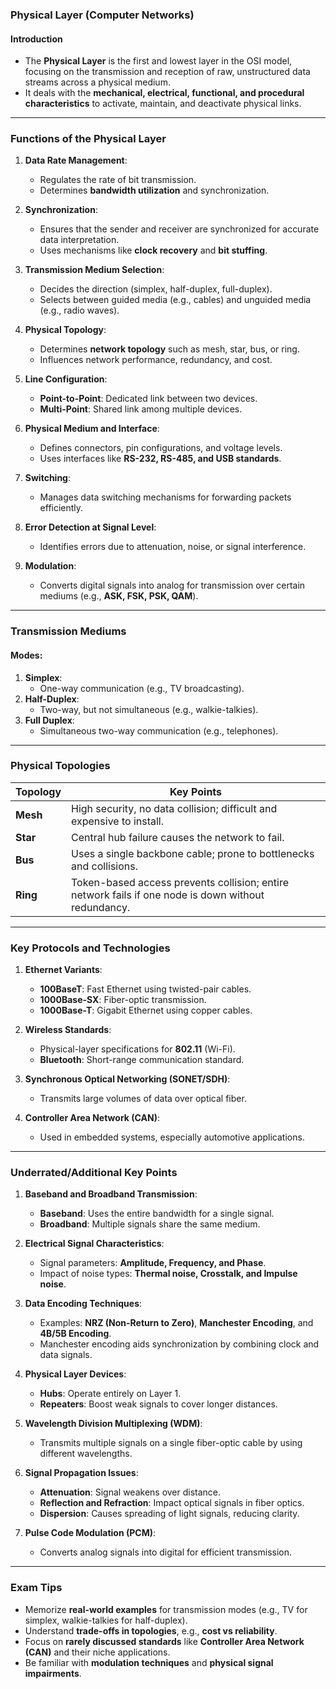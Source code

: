 ### **Physical Layer (Computer Networks)**

#### **Introduction**
- The **Physical Layer** is the first and lowest layer in the OSI model, focusing on the transmission and reception of raw, unstructured data streams across a physical medium.
- It deals with the **mechanical, electrical, functional, and procedural characteristics** to activate, maintain, and deactivate physical links.

---

### **Functions of the Physical Layer**
1. **Data Rate Management**:
   - Regulates the rate of bit transmission.
   - Determines **bandwidth utilization** and synchronization.

2. **Synchronization**:
   - Ensures that the sender and receiver are synchronized for accurate data interpretation.
   - Uses mechanisms like **clock recovery** and **bit stuffing**.

3. **Transmission Medium Selection**:
   - Decides the direction (simplex, half-duplex, full-duplex).
   - Selects between guided media (e.g., cables) and unguided media (e.g., radio waves).

4. **Physical Topology**:
   - Determines **network topology** such as mesh, star, bus, or ring.
   - Influences network performance, redundancy, and cost.

5. **Line Configuration**:
   - **Point-to-Point**: Dedicated link between two devices.
   - **Multi-Point**: Shared link among multiple devices.

6. **Physical Medium and Interface**:
   - Defines connectors, pin configurations, and voltage levels.
   - Uses interfaces like **RS-232, RS-485, and USB standards**.

7. **Switching**:
   - Manages data switching mechanisms for forwarding packets efficiently.

8. **Error Detection at Signal Level**:
   - Identifies errors due to attenuation, noise, or signal interference.

9. **Modulation**:
   - Converts digital signals into analog for transmission over certain mediums (e.g., **ASK, FSK, PSK, QAM**).

---

### **Transmission Mediums**
#### **Modes**:
1. **Simplex**:
   - One-way communication (e.g., TV broadcasting).
2. **Half-Duplex**:
   - Two-way, but not simultaneous (e.g., walkie-talkies).
3. **Full Duplex**:
   - Simultaneous two-way communication (e.g., telephones).

---

### **Physical Topologies**
| **Topology**   | **Key Points**                                                                                           |
|----------------|---------------------------------------------------------------------------------------------------------|
| **Mesh**       | High security, no data collision; difficult and expensive to install.                                    |
| **Star**       | Central hub failure causes the network to fail.                                                          |
| **Bus**        | Uses a single backbone cable; prone to bottlenecks and collisions.                                       |
| **Ring**       | Token-based access prevents collision; entire network fails if one node is down without redundancy.      |

---

### **Key Protocols and Technologies**
1. **Ethernet Variants**:
   - **100BaseT**: Fast Ethernet using twisted-pair cables.
   - **1000Base-SX**: Fiber-optic transmission.
   - **1000Base-T**: Gigabit Ethernet using copper cables.

2. **Wireless Standards**:
   - Physical-layer specifications for **802.11** (Wi-Fi).
   - **Bluetooth**: Short-range communication standard.

3. **Synchronous Optical Networking (SONET/SDH)**:
   - Transmits large volumes of data over optical fiber.

4. **Controller Area Network (CAN)**:
   - Used in embedded systems, especially automotive applications.

---

### **Underrated/Additional Key Points**
1. **Baseband and Broadband Transmission**:
   - **Baseband**: Uses the entire bandwidth for a single signal.
   - **Broadband**: Multiple signals share the same medium.

2. **Electrical Signal Characteristics**:
   - Signal parameters: **Amplitude, Frequency, and Phase**.
   - Impact of noise types: **Thermal noise, Crosstalk, and Impulse noise**.

3. **Data Encoding Techniques**:
   - Examples: **NRZ (Non-Return to Zero)**, **Manchester Encoding**, and **4B/5B Encoding**.
   - Manchester encoding aids synchronization by combining clock and data signals.

4. **Physical Layer Devices**:
   - **Hubs**: Operate entirely on Layer 1.
   - **Repeaters**: Boost weak signals to cover longer distances.

5. **Wavelength Division Multiplexing (WDM)**:
   - Transmits multiple signals on a single fiber-optic cable by using different wavelengths.

6. **Signal Propagation Issues**:
   - **Attenuation**: Signal weakens over distance.
   - **Reflection and Refraction**: Impact optical signals in fiber optics.
   - **Dispersion**: Causes spreading of light signals, reducing clarity.

7. **Pulse Code Modulation (PCM)**:
   - Converts analog signals into digital for efficient transmission.

---

### **Exam Tips**
- Memorize **real-world examples** for transmission modes (e.g., TV for simplex, walkie-talkies for half-duplex).
- Understand **trade-offs in topologies**, e.g., **cost vs reliability**.
- Focus on **rarely discussed standards** like **Controller Area Network (CAN)** and their niche applications.
- Be familiar with **modulation techniques** and **physical signal impairments**.
